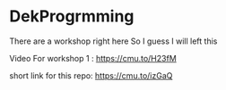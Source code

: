 # DekProgrmming
There are a workshop right here So I guess I will left this 

Video For workshop 1 : https://cmu.to/H23fM

short link for this repo: https://cmu.to/izGaQ
